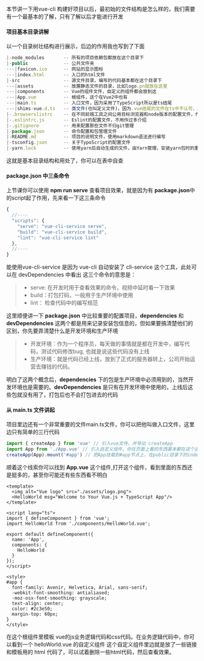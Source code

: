 <!--
 * @Author: gaoyuan
 * @Date: 2020-10-27 16:55:05
 * @LastEditors: gaoyuan
 * @LastEditTime: 2020-10-28 10:36:57
-->
本节讲一下用vue-cli 构建好项目以后，最初始的文件结构是怎么样的，我们需要有一个最基本的了解，只有了解以后才能进行开发

#### 项目基本目录讲解
以一个目录树壮结构进行展示，后边的作用我也写到了下面
```javascript
|-node_modules       -- 所有的项目依赖包都放在这个目录下
|-public             -- 公共文件夹
---|favicon.ico      -- 网站的显示图标
---|index.html       -- 入口的html文件
|-src                -- 源文件目录，编写的代码基本都在这个目录下
---|assets           -- 放置静态文件的目录，比如logo.pn就放在这里
---|components       -- Vue的组件文件，自定义的组件都会放到这
---|App.vue          -- 根组件，这个在Vue2中也有
---|main.ts          -- 入口文件，因为采用了TypeScript所以是ts结尾
---|shims-vue.d.ts   -- 类文件(也叫定义文件)，因为.vue结尾的文件在ts中不认可，所以要有定义文件
|-.browserslistrc    -- 在不同前端工具之间公用目标浏览器和node版本的配置文件，作用是设置兼容性
|-.eslintrc.js       -- Eslint的配置文件，不用作过多介绍
|-.gitignore         -- 用来配置那些文件不归git管理
|-package.json       -- 命令配置和包管理文件
|-README.md          -- 项目的说明文件，使用markdown语法进行编写
|-tsconfig.json      -- 关于TypoScript的配置文件
|-yarn.lock          -- 使用yarn后自动生成的文件，由Yarn管理，安装yarn包时的重要信息存储到yarn.lock文件中
```
这就是基本目录结构和用处了，你可以在表中自查

#### package.json 中三条命令
上节课你可以使用 **npm run serve** 查看项目效果，就是因为有 **package.json**中的script起了作用，先来看一下这三条命令
```javascript
{
  //----
  "scripts": {
    "serve": "vue-cli-service serve",
    "build": "vue-cli-service build",
    "lint": "vue-cli-service lint"
  },
  //----
}
```
能使用vue-cli-service 是因为 vue-cli 自动安装了 cli-service 这个工具，此处可以在 devDependencies 中看出
这三个命令的意思是：
>  * serve: 在开发时用于查看效果的命令，视频中延时看一下效果
>  * build：打包打码，一般用于生产环境中使用
>  * lint： 检查代码中的编写规范

这里顺便讲一下 **package.json** 中比较重要的配置项目，**dependencies** 和 **devDependencies** 这两个都是用来记录安装包信息的，但如果要搞清楚他们的区别，你先要弄清楚什么是开发环境和生产环境

>  * 开发环境：作为一个程序员，每天做的事情就是都在开发中，编写代码，测试代码修改bug, 也就是说这些代码没有上线
>  * 生产环境：就是代码已经上线，放到了正式的服务器转上，公司开始运营去赚钱的代码。

明白了这两个概念后，**dependencies** 下的包是生产环境中必须用到的，当然开发环境也是需要的。**devDependencies** 是只有在开发环境中使用的，上线后这些包就没有用了，打包后也不会打包进去的代码

#### 从 main.ts 文件讲起
项目里边还有一个非常重要的文件main.ts文件，你可以把他叫做入口文件，这里边只有简单的三行代码
```javascript
import { createApp } from 'vue' // 引入vue文件，并导出 createApp
import App from './App.vue' // 引入自定义组件，你在页面上看的东西基本都在这个这个组件里
createApp(App).mount('#app') // 把App挂载到#app节点上，在public目录下的index.html找节点
```
顺着这个线索你可以找到 **App.vue** 这个组件,打开这个组件，看到里面的东西还是挺多的，甚至你可能还有些东西看不明白
```vue
<template>
  <img alt="Vue logo" src="./assets/logo.png">
  <HelloWorld msg="Welcome to Your Vue.js + TypeScript App"/>
</template>

<script lang="ts">
import { defineComponent } from 'vue';
import HelloWorld from './components/HelloWorld.vue';

export default defineComponent({
  name: 'App',
  components: {
    HelloWorld
  }
});
</script>

<style>
#app {
  font-family: Avenir, Helvetica, Arial, sans-serif;
  -webkit-font-smoothing: antialiased;
  -moz-osx-font-smoothing: grayscale;
  text-align: center;
  color: #2c3e50;
  margin-top: 60px;
}
</style>
```
在这个根组件里模板 vue的js业务逻辑代码和css代码。在业务逻辑代码中，你可以看到一个 helloWorld.vue 的自定义组件
这个自定义组件里边就是放了一些链接和模板用的 html 代码了，可以试着删除一些html代码，然后查看效果。